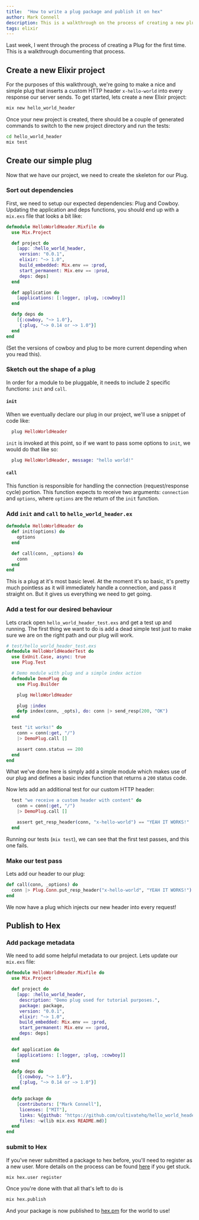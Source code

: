 ```yaml
---
title:  "How to write a plug package and publish it on hex"
author: Mark Connell
description: This is a walkthrough on the process of creating a new plug package and getting it published on Hex.
tags: elixir
---
```


Last week, I went through the process of creating a Plug for the first time.
This is a walkthrough documenting that process.

## Create a new Elixir project

For the purposes of this walkthrough, we're going to make a nice and simple plug that inserts a
custom HTTP header `x-hello-world` into every response our server sends. To get
started, lets create a new Elixir project:

```bash
mix new hello_world_header
```

Once your new project is created, there should be a couple of generated commands to switch
to the new project directory and run the tests:

```bash
cd hello_world_header
mix test
```

## Create our simple plug

Now that we have our project, we need to create the skeleton for our Plug.

### Sort out dependencies

First, we need to setup our expected dependencies: Plug and Cowboy. Updating
the application and deps functions, you should end up with a `mix.exs` file
that looks a bit like:

```elixir
defmodule HelloWorldHeader.Mixfile do
  use Mix.Project

  def project do
    [app: :hello_world_header,
     version: "0.0.1",
     elixir: "~> 1.0",
     build_embedded: Mix.env == :prod,
     start_permanent: Mix.env == :prod,
     deps: deps]
  end

  def application do
    [applications: [:logger, :plug, :cowboy]]
  end

  defp deps do
    [{:cowboy, "~> 1.0"},
     {:plug, "~> 0.14 or ~> 1.0"}]
  end
end
```

(Set the versions of cowboy and plug to be more current depending when you read this).

### Sketch out the shape of a plug

In order for a module to be pluggable, it needs to include 2 specific functions: `init` and `call`.

#### `init`

When we eventually declare our plug in our project, we'll use a snippet of code like:

```elixir
  plug HelloWorldHeader
```

`init` is invoked at this point, so if we want to pass some options to `init`, we would do that like so:

```elixir
  plug HelloWorldHeader, message: "hello world!"
```

#### `call`

This function is responsible for handling the connection (request/response cycle) portion. This function expects
to receive two arguments: `connection` and `options`, where `options` are the return of the `init` function.

### Add `init` and `call` to `hello_world_header.ex`

```elixir
defmodule HelloWorldHeader do
  def init(options) do
    options
  end

  def call(conn, _options) do
    conn
  end
end
```

This is a plug at it's most basic level. At the moment it's so basic, it's pretty much pointless as it will
immediately handle a connection, and pass it straight on. But it gives us everything we need to get going.

### Add a test for our desired behaviour

Lets crack open `hello_world_header_test.exs` and get a test up and running. The first thing we want to do
is add a dead simple test just to make sure we are on the right path and our plug will work.

```elixir
# test/hello_world_header_test.exs
defmodule HelloWorldHeaderTest do
  use ExUnit.Case, async: true
  use Plug.Test

  # Demo module with plug and a simple index action
  defmodule DemoPlug do
    use Plug.Builder

    plug HelloWorldHeader

    plug :index
    defp index(conn, _opts), do: conn |> send_resp(200, "OK")
  end

  test "it works!" do
    conn = conn(:get, "/")
    |> DemoPlug.call []

    assert conn.status == 200
  end
end
```

What we've done here is simply add a simple module which makes use of our plug and defines a
basic index function that returns a `200` status code.

Now lets add an additional test for our custom HTTP header:

```elixir
  test "we receive a custom header with content" do
    conn = conn(:get, "/")
    |> DemoPlug.call []

    assert get_resp_header(conn, "x-hello-world") == "YEAH IT WORKS!"
  end
```

Running our tests (`mix test`), we can see that the first test passes, and this one fails.

### Make our test pass

Lets add our header to our plug:

```elixir
def call(conn, _options) do
  conn |> Plug.Conn.put_resp_header("x-hello-world", "YEAH IT WORKS!")
end
```

We now have a plug which injects our new header into every request!

## Publish to Hex

### Add package metadata

We need to add some helpful metadata to our project. Lets update our `mix.exs` file:

```elixir
defmodule HelloWorldHeader.Mixfile do
  use Mix.Project

  def project do
    [app: :hello_world_header,
     description: "Demo plug used for tutorial purposes.",
     package: package,
     version: "0.0.1",
     elixir: "~> 1.0",
     build_embedded: Mix.env == :prod,
     start_permanent: Mix.env == :prod,
     deps: deps]
  end

  def application do
    [applications: [:logger, :plug, :cowboy]]
  end

  defp deps do
    [{:cowboy, "~> 1.0"},
     {:plug, "~> 0.14 or ~> 1.0"}]
  end

  defp package do
    [contributors: ["Mark Connell"],
     licenses: ["MIT"],
     links: %{github: "https://github.com/cultivatehq/hello_world_header"},
     files: ~w(lib mix.exs README.md)]
  end
end

```

### submit to Hex

If you've never submitted a package to hex before, you'll need to register as a new user. More
details on the process can be found [here](https://hex.pm/docs/publish) if you get stuck.

```bash
mix hex.user register
```

Once you're done with that all that's left to do is

```bash
mix hex.publish
```

And your package is now published to [hex.pm](https://hex.pm/packages/hello_world_header) for the world to use!
